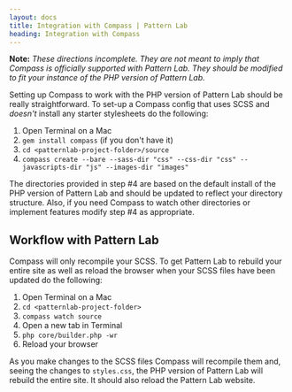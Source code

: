 ```yaml
---
layout: docs
title: Integration with Compass | Pattern Lab
heading: Integration with Compass
---
```


**Note:** *These directions incomplete. They are not meant to imply that Compass is officially supported with Pattern Lab. They should be modified to fit your instance of the PHP version of Pattern Lab.*


Setting up Compass to work with the PHP version of Pattern Lab should be really straightforward. To set-up a Compass config that uses SCSS and _doesn't_ install any starter stylesheets do the following:

1. Open Terminal on a Mac
2. `gem install compass` (if you don't have it)
3. `cd <patternlab-project-folder>/source`
4. `compass create --bare --sass-dir "css" --css-dir "css" --javascripts-dir "js" --images-dir "images"`

The directories provided in step #4 are based on the default install of the PHP version of Pattern Lab and should be updated to reflect your directory structure. Also, if you need Compass to watch other directories or implement features modify step #4 as appropriate. 

## Workflow with Pattern Lab

Compass will only recompile your SCSS. To get Pattern Lab to rebuild your entire site as well as reload the browser when your SCSS files have been updated do the following:

1. Open Terminal on a Mac
2. `cd <patternlab-project-folder>`
3. `compass watch source`
4. Open a new tab in Terminal
5. `php core/builder.php -wr`
6. Reload your browser

As you make changes to the SCSS files Compass will recompile them and, seeing the changes to `styles.css`, the PHP version of Pattern Lab will rebuild the entire site. It should also reload the Pattern Lab website.